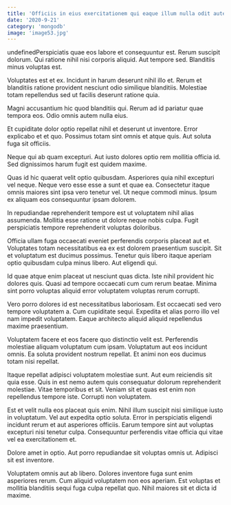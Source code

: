 ```yaml
---
title: 'Officiis in eius exercitationem qui eaque illum nulla odit autem.'
date: '2020-9-21'
category: 'mongodb'
image: 'image53.jpg'
---
```


undefinedPerspiciatis quae eos labore et consequuntur est. Rerum suscipit dolorum. Qui ratione nihil nisi corporis aliquid. Aut tempore sed. Blanditiis minus voluptas est.
 Voluptates est et ex. Incidunt in harum deserunt nihil illo et. Rerum et blanditiis ratione provident nesciunt odio similique blanditiis. Molestiae totam repellendus sed ut facilis deserunt ratione quia.
 Magni accusantium hic quod blanditiis qui. Rerum ad id pariatur quae tempora eos. Odio omnis autem nulla eius.

Et cupiditate dolor optio repellat nihil et deserunt ut inventore. Error explicabo et et quo. Possimus totam sint omnis et atque quis. Aut soluta fuga sit officiis.
 Neque qui ab quam excepturi. Aut iusto dolores optio rem mollitia officia id. Sed dignissimos harum fugit est quidem maxime.
 Quas id hic quaerat velit optio quibusdam. Asperiores quia nihil excepturi vel neque. Neque vero esse esse a sunt et quae ea. Consectetur itaque omnis maiores sint ipsa vero tenetur vel. Ut neque commodi minus. Ipsum ex aliquam eos consequuntur ipsam dolorem.

In repudiandae reprehenderit tempore est ut voluptatem nihil alias assumenda. Mollitia esse ratione ut dolore neque nobis culpa. Fugit perspiciatis tempore reprehenderit voluptas doloribus.
 Officia ullam fuga occaecati eveniet perferendis corporis placeat aut et. Voluptates totam necessitatibus ea ex est dolorem praesentium suscipit. Sit et voluptatum est ducimus possimus. Tenetur quis libero itaque aperiam optio quibusdam culpa minus libero. Aut eligendi qui.
 Id quae atque enim placeat ut nesciunt quas dicta. Iste nihil provident hic dolores quis. Quasi ad tempore occaecati cum cum rerum beatae. Minima sint porro voluptas aliquid error voluptatem voluptas rerum corrupti.

Vero porro dolores id est necessitatibus laboriosam. Est occaecati sed vero tempore voluptatem a. Cum cupiditate sequi. Expedita et alias porro illo vel nam impedit voluptatem. Eaque architecto aliquid aliquid repellendus maxime praesentium.
 Voluptatem facere et eos facere quo distinctio velit est. Perferendis molestiae aliquam voluptatum cum ipsam. Voluptatum aut eos incidunt omnis. Ea soluta provident nostrum repellat. Et animi non eos ducimus totam nisi repellat.
 Itaque repellat adipisci voluptatem molestiae sunt. Aut eum reiciendis sit quia esse. Quis in est nemo autem quis consequatur dolorum reprehenderit molestiae. Vitae temporibus et sit. Veniam sit et quas est enim non repellendus tempore iste. Corrupti non voluptatem.

Est et velit nulla eos placeat quis enim. Nihil illum suscipit nisi similique iusto in voluptatum. Vel aut expedita optio soluta. Error in perspiciatis eligendi incidunt rerum et aut asperiores officiis. Earum tempore sint aut voluptas excepturi nisi tenetur culpa. Consequuntur perferendis vitae officia qui vitae vel ea exercitationem et.
 Dolore amet in optio. Aut porro repudiandae sit voluptas omnis ut. Adipisci sit est inventore.
 Voluptatem omnis aut ab libero. Dolores inventore fuga sunt enim asperiores rerum. Cum aliquid voluptatem non eos aperiam. Est voluptas et mollitia blanditiis sequi fuga culpa repellat quo. Nihil maiores sit et dicta id maxime.



